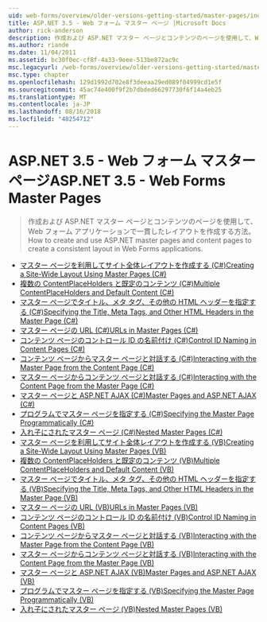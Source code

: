 ```yaml
---
uid: web-forms/overview/older-versions-getting-started/master-pages/index
title: ASP.NET 3.5 - Web フォーム マスター ページ |Microsoft Docs
author: rick-anderson
description: 作成および ASP.NET マスター ページとコンテンツのページを使用して、Web フォーム アプリケーションで一貫したレイアウトを作成する方法。
ms.author: riande
ms.date: 11/04/2011
ms.assetid: bc30f0ec-cf8f-4a33-9eee-513be872ac9c
msc.legacyurl: /web-forms/overview/older-versions-getting-started/master-pages
msc.type: chapter
ms.openlocfilehash: 129d1992d702e8f3deeaa29ed089f04999cd1e5f
ms.sourcegitcommit: 45ac74e400f9f2b7dbded66297730f6f14a4eb25
ms.translationtype: MT
ms.contentlocale: ja-JP
ms.lasthandoff: 08/16/2018
ms.locfileid: "48254712"
---
```

<a name="aspnet-35---web-forms-master-pages"></a><span data-ttu-id="84c61-103">ASP.NET 3.5 - Web フォーム マスター ページ</span><span class="sxs-lookup"><span data-stu-id="84c61-103">ASP.NET 3.5 - Web Forms Master Pages</span></span>
====================
> <span data-ttu-id="84c61-104">作成および ASP.NET マスター ページとコンテンツのページを使用して、Web フォーム アプリケーションで一貫したレイアウトを作成する方法。</span><span class="sxs-lookup"><span data-stu-id="84c61-104">How to create and use ASP.NET master pages and content pages to create a consistent layout in Web Forms applications.</span></span>


- [<span data-ttu-id="84c61-105">マスター ページを利用してサイト全体レイアウトを作成する (C#)</span><span class="sxs-lookup"><span data-stu-id="84c61-105">Creating a Site-Wide Layout Using Master Pages (C#)</span></span>](creating-a-site-wide-layout-using-master-pages-cs.md)
- [<span data-ttu-id="84c61-106">複数の ContentPlaceHolders と既定のコンテンツ (C#)</span><span class="sxs-lookup"><span data-stu-id="84c61-106">Multiple ContentPlaceHolders and Default Content (C#)</span></span>](multiple-contentplaceholders-and-default-content-cs.md)
- [<span data-ttu-id="84c61-107">マスター ページでタイトル、メタ タグ、その他の HTML ヘッダーを指定する (C#)</span><span class="sxs-lookup"><span data-stu-id="84c61-107">Specifying the Title, Meta Tags, and Other HTML Headers in the Master Page (C#)</span></span>](specifying-the-title-meta-tags-and-other-html-headers-in-the-master-page-cs.md)
- [<span data-ttu-id="84c61-108">マスター ページの URL (C#)</span><span class="sxs-lookup"><span data-stu-id="84c61-108">URLs in Master Pages (C#)</span></span>](urls-in-master-pages-cs.md)
- [<span data-ttu-id="84c61-109">コンテンツ ページのコントロール ID の名前付け (C#)</span><span class="sxs-lookup"><span data-stu-id="84c61-109">Control ID Naming in Content Pages (C#)</span></span>](control-id-naming-in-content-pages-cs.md)
- [<span data-ttu-id="84c61-110">コンテンツ ページからマスター ページと対話する (C#)</span><span class="sxs-lookup"><span data-stu-id="84c61-110">Interacting with the Master Page from the Content Page (C#)</span></span>](interacting-with-the-master-page-from-the-content-page-cs.md)
- [<span data-ttu-id="84c61-111">マスター ページからコンテンツ ページと対話する (C#)</span><span class="sxs-lookup"><span data-stu-id="84c61-111">Interacting with the Content Page from the Master Page (C#)</span></span>](interacting-with-the-content-page-from-the-master-page-cs.md)
- [<span data-ttu-id="84c61-112">マスター ページと ASP.NET AJAX (C#)</span><span class="sxs-lookup"><span data-stu-id="84c61-112">Master Pages and ASP.NET AJAX (C#)</span></span>](master-pages-and-asp-net-ajax-cs.md)
- [<span data-ttu-id="84c61-113">プログラムでマスター ページを指定する (C#)</span><span class="sxs-lookup"><span data-stu-id="84c61-113">Specifying the Master Page Programmatically (C#)</span></span>](specifying-the-master-page-programmatically-cs.md)
- [<span data-ttu-id="84c61-114">入れ子にされたマスター ページ (C#)</span><span class="sxs-lookup"><span data-stu-id="84c61-114">Nested Master Pages (C#)</span></span>](nested-master-pages-cs.md)
- [<span data-ttu-id="84c61-115">マスター ページを利用してサイト全体レイアウトを作成する (VB)</span><span class="sxs-lookup"><span data-stu-id="84c61-115">Creating a Site-Wide Layout Using Master Pages (VB)</span></span>](creating-a-site-wide-layout-using-master-pages-vb.md)
- [<span data-ttu-id="84c61-116">複数の ContentPlaceHolders と既定のコンテンツ (VB)</span><span class="sxs-lookup"><span data-stu-id="84c61-116">Multiple ContentPlaceHolders and Default Content (VB)</span></span>](multiple-contentplaceholders-and-default-content-vb.md)
- [<span data-ttu-id="84c61-117">マスター ページでタイトル、メタ タグ、その他の HTML ヘッダーを指定する (VB)</span><span class="sxs-lookup"><span data-stu-id="84c61-117">Specifying the Title, Meta Tags, and Other HTML Headers in the Master Page (VB)</span></span>](specifying-the-title-meta-tags-and-other-html-headers-in-the-master-page-vb.md)
- [<span data-ttu-id="84c61-118">マスター ページの URL (VB)</span><span class="sxs-lookup"><span data-stu-id="84c61-118">URLs in Master Pages (VB)</span></span>](urls-in-master-pages-vb.md)
- [<span data-ttu-id="84c61-119">コンテンツ ページのコントロール ID の名前付け (VB)</span><span class="sxs-lookup"><span data-stu-id="84c61-119">Control ID Naming in Content Pages (VB)</span></span>](control-id-naming-in-content-pages-vb.md)
- [<span data-ttu-id="84c61-120">コンテンツ ページからマスター ページと対話する (VB)</span><span class="sxs-lookup"><span data-stu-id="84c61-120">Interacting with the Master Page from the Content Page (VB)</span></span>](interacting-with-the-master-page-from-the-content-page-vb.md)
- [<span data-ttu-id="84c61-121">マスター ページからコンテンツ ページと対話する (VB)</span><span class="sxs-lookup"><span data-stu-id="84c61-121">Interacting with the Content Page from the Master Page (VB)</span></span>](interacting-with-the-content-page-from-the-master-page-vb.md)
- [<span data-ttu-id="84c61-122">マスター ページと ASP.NET AJAX (VB)</span><span class="sxs-lookup"><span data-stu-id="84c61-122">Master Pages and ASP.NET AJAX (VB)</span></span>](master-pages-and-asp-net-ajax-vb.md)
- [<span data-ttu-id="84c61-123">プログラムでマスター ページを指定する (VB)</span><span class="sxs-lookup"><span data-stu-id="84c61-123">Specifying the Master Page Programmatically (VB)</span></span>](specifying-the-master-page-programmatically-vb.md)
- [<span data-ttu-id="84c61-124">入れ子にされたマスター ページ (VB)</span><span class="sxs-lookup"><span data-stu-id="84c61-124">Nested Master Pages (VB)</span></span>](nested-master-pages-vb.md)
